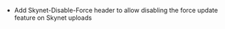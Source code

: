  - Add Skynet-Disable-Force header to allow disabling the force update feature
   on Skynet uploads
   